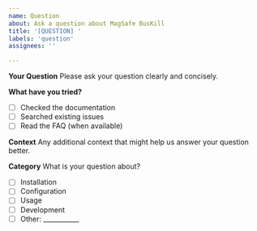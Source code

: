 ```yaml
---
name: Question
about: Ask a question about MagSafe BusKill
title: '[QUESTION] '
labels: 'question'
assignees: ''

---
```


**Your Question**
Please ask your question clearly and concisely.

**What have you tried?**
- [ ] Checked the documentation
- [ ] Searched existing issues
- [ ] Read the FAQ (when available)

**Context**
Any additional context that might help us answer your question better.

**Category**
What is your question about?
- [ ] Installation
- [ ] Configuration
- [ ] Usage
- [ ] Development
- [ ] Other: ___________